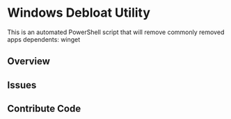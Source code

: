 # Windows Debloat Utility
This is an automated PowerShell script that will remove commonly removed apps
dependents: winget

## Overview

## Issues

## Contribute Code
